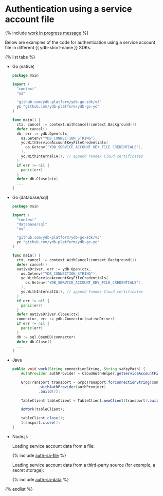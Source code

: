 # Authentication using a service account file

{% include [work in progress message](_includes/addition.md) %}

Below are examples of the code for authentication using a service account file in different {{ ydb-short-name }} SDKs.

{% list tabs %}

- Go (native)

  ```go
  package main

  import (
    "context"
    "os"

    "github.com/ydb-platform/ydb-go-sdk/v3"
    yc "github.com/ydb-platform/ydb-go-yc"
  )

  func main() {
    ctx, cancel := context.WithCancel(context.Background())
    defer cancel()
    db, err := ydb.Open(ctx,
      os.Getenv("YDB_CONNECTION_STRING"),
      yc.WithServiceAccountKeyFileCredentials(
        os.Getenv("YDB_SERVICE_ACCOUNT_KEY_FILE_CREDENTIALS"),
      ),
      yc.WithInternalCA(), // append Yandex Cloud certificates
    )
    if err != nil {
      panic(err)
    }
    defer db.Close(ctx) 
    ...
  }
  ```

- Go (database/sql)

  ```go
  package main

  import (
    "context"
    "database/sql"
    "os"

    "github.com/ydb-platform/ydb-go-sdk/v3"
    yc "github.com/ydb-platform/ydb-go-yc"
  )

  func main() {
    ctx, cancel := context.WithCancel(context.Background())
    defer cancel()
    nativeDriver, err := ydb.Open(ctx,
      os.Getenv("YDB_CONNECTION_STRING"),
      yc.WithServiceAccountKeyFileCredentials(
        os.Getenv("YDB_SERVICE_ACCOUNT_KEY_FILE_CREDENTIALS"),
      ),
      yc.WithInternalCA(), // append Yandex Cloud certificates
    )
    if err != nil {
      panic(err)
    }
    defer nativeDriver.Close(ctx) 
    connector, err := ydb.Connector(nativeDriver)
    if err != nil {
      panic(err)
    }
    db := sql.OpenDB(connector)
    defer db.Close()
    ...
  }
  ```

- Java

  ```java
  public void work(String connectionString, String saKeyPath) {
      AuthProvider authProvider = CloudAuthHelper.getServiceAccountFileAuthProvider(saKeyPath);

      GrpcTransport transport = GrpcTransport.forConnectionString(connectionString)
              .withAuthProvider(authProvider)
              .build());
      
      TableClient tableClient = TableClient.newClient(transport).build();

      doWork(tableClient);

      tableClient.close();
      transport.close();
  }
  ```

- Node.js

  Loading service account data from a file:

  {% include [auth-sa-file](../../../../_includes/nodejs/auth-sa-file.md) %}

  Loading service account data from a third-party source (for example, a secret storage):

  {% include [auth-sa-data](../../../../_includes/nodejs/auth-sa-data.md) %}

{% endlist %}
